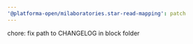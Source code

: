 ```yaml
---
'@platforma-open/milaboratories.star-read-mapping': patch
---
```


chore: fix path to CHANGELOG in block folder
